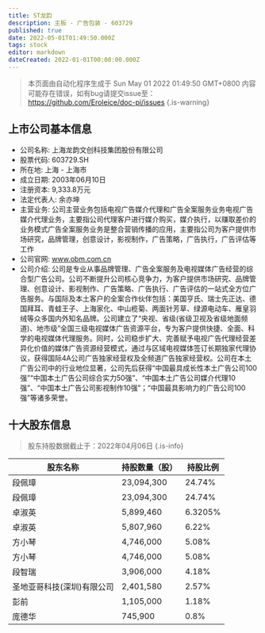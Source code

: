```yaml
---
title: ST龙韵
description: 主板 - 广告包装 - 603729
published: true
date: 2022-05-01T01:49:50.000Z
tags: stock
editor: markdown
dateCreated: 2022-01-01T00:00:00.000Z
---
```


> 本页面由自动化程序生成于 Sun May 01 2022 01:49:50 GMT+0800
> 内容可能存在错误，如有bug请提交issue至：https://github.com/Eroleice/doc-pi/issues
{.is-warning}

## 上市公司基本信息
- 公司名称: 上海龙韵文创科技集团股份有限公司
- 股票代码: 603729.SH
- 所在地: 上海 - 上海市
- 成立日期: 2003年06月10日
- 注册资本: 9,333.8万元
- 法定代表人: 余亦坤
- 主营业务: 公司主营业务包括电视广告媒介代理和广告全案服务业务电视广告媒介代理业务，主要指公司代理客户进行媒介购买，媒介执行，以赚取差价的业务模式广告全案服务业务是整合营销传播的应用，主要指公司为客户提供市场研究，品牌管理，创意设计，影视制作，广告策略，广告执行，广告评估等工作
- 公司官网: www.obm.com.cn
- 公司介绍: 公司是专业从事品牌管理、广告全案服务及电视媒体广告经营的综合型广告公司。公司不断提升公司核心竞争力，为客户提供市场研究、品牌管理、创意设计、影视制作、广告策略、广告执行、广告评估的一站式全方位广告服务。与国际及本土客户的全案合作伙伴包括：美国亨氏、瑞士先正达、德国拜耳、青蛙王子、上海家化、中山榄菊、两面针芳草、绿源电动车、雁皇羽绒等众多国内外知名品牌。公司建立了“央视、省级(省级卫视及省级地面频道)、地市级”全国三级电视媒体广告资源平台，专为客户提供快捷、全面、科学的电视媒体代理服务。同时，公司稳步扩大、完善赋予电视广告代理经营差异化价值的媒体广告资源经营模式，通过与区域电视媒体签订长期独家代理协议，获得国际4A公司广告独家经营权及全频道广告独家经营权。公司在本土广告公司中的行业地位显著，公司先后获得“中国最具成长性本土广告公司100强”“中国本土广告公司综合实力50强”、“中国本土广告公司媒介代理10强”、“中国本土广告公司影视制作10强”；“中国最具影响力的广告公司100强”等诸多荣誉。


## 十大股东信息
> 股东持股数据截止于：2022年04月06日
{.is-info}

| 股东名称 | 持股数量（股） | 持股比例 |
| --- | --- | --- |
| 段佩璋 | 23,094,300 | 24.74% |
| 段佩璋 | 23,094,300 | 24.74% |
| 卓淑英 | 5,899,460 | 6.3205% |
| 卓淑英 | 5,807,960 | 6.22% |
| 方小琴 | 4,746,000 | 5.08% |
| 方小琴 | 4,746,000 | 5.08% |
| 段智瑞 | 3,906,000 | 4.18% |
| 圣地亚哥科技(深圳)有限公司 | 2,401,580 | 2.57% |
| 彭前 | 1,105,000 | 1.18% |
| 庞德华 | 745,900 | 0.8% |




